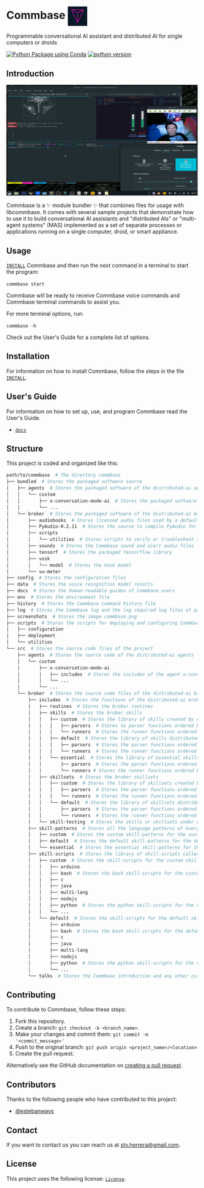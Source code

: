# Commbase <img align="center" alt="Visual Studio Code" width="10%" src="commbase.png" />

Programmable conversational AI assistant and distributed AI for single computers or droids

[![Python Package using Conda](https://github.com/mydroidandi/commbase/actions/workflows/python-package-conda.yml/badge.svg)](https://github.com/mydroidandi/commbase/actions/workflows/python-package-conda.yml)
[![python version](https://img.shields.io/badge/python-3.7%20%7C%203.8%20%7C%203.9%20%7C%203.10%20%7C%203.11-blue)](https://img.shields.io/badge/python-3.7%20%7C%203.8%20%7C%203.9%20%7C%203.10%20%7C%203.11-blue)

## Introduction

<img alt="Commbase" src="./screenshots/commbase.png?raw=true" width="550" height="291" />

Commbase is a ✨ module bundler ✨ that combines files for usage with libcommbase. It comes with several sample projects that demonstrate how to use it to build conversational AI assistants and "distributed AIs" or "multi-agent systems" (MAS) implemented as a set of separate processes or applications running on a single computer, droid, or smart appliance.

## Usage

[`INSTALL`](./INSTALL) Commbase and then run the next command in a terminal to start the program:

`commbase start`

Commbase will be ready to receive Commbase voice commands and Commbase terminal commands to assist you.

For more terminal options, run:

`commbase -h`

Check out the User's Guide for a complete list of options.

## Installation

For information on how to install Commbase, follow the steps in the file [`INSTALL`](./INSTALL).

## User's Guide

For information on how to set up, use, and program Commbase read the User's Guide.

* [`docs`](/docs) 

## Structure

This project is coded and organized like this:

```sh
path/to/commbase  # The directory commbase
├── bundled  # Stores the packaged software source
│   ├── agents  # Stores the packaged software of the distributed-ai agents
│   │   └── custom
│   │       ├── x-conversation-mode-ai  # Stores the packaged software of the agent x-conversation-ai
│   │       └── ...
│   └── broker  # Stores the packaged software of the distributed-ai broker
│       ├── audiobooks  # Stores licensed audio files used by a default Commbase command
│       ├── PyAudio-0.2.11  # Stores the source to compile PyAudio for Python
│       ├── scripts
│       │   └── utilities  # Stores scripts to verify or troubleshoot the Commbase installation
│       ├── sounds  # Stores the Commbase sound and alert audio files
│       ├── tensorf  # Stores the packaged tensorflow library
│       ├── vosk
│       │   └── model  # Stores the Vosk model
│       └── vu-meter
├── config  # Stores the configuration files
├── data  # Stores the voice recognition model results
├── docs  # Stores the human-readable guides of Commbase users
├── env  # Stores the environment file
├── history  # Stores the Commbase command history file
├── log	 # Stores the Commbase log and the log required log files of particular skills
├── screenshots  # Stores the image commbase.png
├── scripts  # Stores the scripts for deploying and configuring Commbase, and a few utils
│   ├── configuration
│   ├── deployment
│   └── utilities
└── src  # Stores the source code files of the project
    ├── agents  # Stores the source code of the distributed-ai agents
    │   └── custom
    │       ├── x-conversation-mode-ai
    │       │   ├── includes  # Stores the includes of the agent x-conversation-mode-ai
    │       │   └── ...
    │       └── ...
    └── broker  # Stores the source code files of the distributed-ai broker
        ├── includes  # Stores the functions of the distributed-ai broker
        │   ├── routines  # Stores the broker routines
        │   ├── skills  # Stores the broker skills
        │   │   ├── custom  # Stores the library of skills created by end users (skill programmers)
        │   │   │   ├── parsers  # Stores te parser functions ordered by app/name from a to z
        │   │   │   └── runners  # Stores the runner functions ordered by app/name from a to z
        │   │   ├── default  # Stores the library of skills distributed with the app
        │   │   │   ├── parsers  # Stores the parser functions ordered by app/name from a to z
        │   │   │   └── runners  # Stores the runner functions ordered by app/name from a to z
        │   │   └── essential  # Stores the library of essential skills distributed with the app
        │   │       ├── parsers  # Stores the parser functions ordered by app/name from a to z
        │   │       └── runners # Stores the runner functions ordered by app/name from a to z
        │   ├── skillsets  # Stores the broker skillsets
        │   │   ├── custom  # Stores the library of skillsets created by end users (skillset trainers)
        │   │   │   ├── parsers  # Stores the parser functions ordered by app/name from a to z
        │   │   │   └── runners  # Stores the runner functions ordered by app/name from a to z
        │   │   └── default  # Stores the library of skillsets distributed with the app
        │   │       ├── parsers  # Stores the parser functions ordered by app/name from a to z
        │   │       └── runners  # Stores the runner functions ordered by app/name from a to z
        │   └── skill-testing  # Stores the skills or skillsets under end user (programmer/trainer) testing
        ├── skill-patterns  # Stores all the language patterns of every broker skill
        │   ├── custom  # Stores the custom skill-patterns for the custom skills
        │   ├── default  # Stores the default skill-patterns for the default skills
        │   └── essential  # Stores the essential skill-patterns for the essential skills
        ├── skill-scripts  # Stores the library of skill-scripts called from custom or default skills
        │   ├── custom  # Stores the skill-scripts for the custom skills ordered by programming language
        │   │   ├── arduino        
        │   │   ├── bash  # Stores the bash skill-scripts for the custom skills
        │   │   ├── c
        │   │   ├── java
        │   │   ├── multi-lang
        │   │   ├── nodejs
        │   │   ├── python  # Stores the python skill-scripts for the custom skills
        │   │   └── ...
        │   └── default  # Stores the skill-scripts for the default skills ordered by programming language
        │       ├── arduino
        │       ├── bash  # Stores the bash skill-scripts for the default skills
        │       ├── c
        │       ├── java
        │       ├── multi-lang
        │       ├── nodejs
        │       ├── python  # Stores the python skill-scripts for the default skills
        │       └── ...
        └── talks  # Stores the Commbase introduction and any other custom talk
```

## Contributing

To contribute to Commbase, follow these steps:

1. Fork this repository.
2. Create a branch: `git checkout -b <branch_name>`.
3. Make your changes and commit them: `git commit -m '<commit_message>'`
4. Push to the original branch: `git push origin <project_name>/<location>`
5. Create the pull request.

Alternatively see the GitHub documentation on [creating a pull request](https://help.github.com/en/github/collaborating-with-issues-and-pull-requests/creating-a-pull-request).

## Contributors

Thanks to the following people who have contributed to this project:

* [@estebanways](https://github.com/estebanways)

## Contact

If you want to contact us you can reach us at <stv.herrera@gmail.com>.

## License

This project uses the following license: [`License`](./COPYING).

